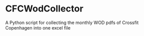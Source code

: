 # CFCWodCollector
A Python script for collecting the monthly WOD pdfs of Crossfit Copenhagen into one excel file
